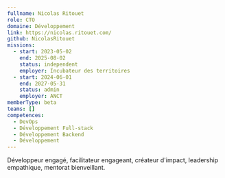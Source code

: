 ```yaml
---
fullname: Nicolas Ritouet
role: CTO
domaine: Développement
link: https://nicolas.ritouet.com/
github: NicolasRitouet
missions:
  - start: 2023-05-02
    end: 2025-08-02
    status: independent
    employer: Incubateur des territoires
  - start: 2024-06-01
    end: 2027-05-31
    status: admin
    employer: ANCT
memberType: beta
teams: []
competences:
  - DevOps
  - Développement Full-stack
  - Développement Backend
  - Développement
---
```

Développeur engagé, facilitateur engageant, créateur d'impact, leadership empathique, mentorat bienveillant.
